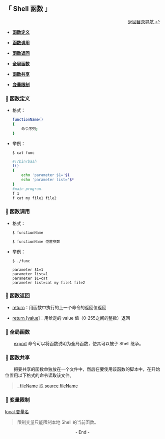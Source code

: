 ## 「 Shell 函数 」

<div align="right">
    <a href="https://github.com/fmw666/Linux#-目录导航">返回目录导航 ↩</a>
</div>

+ **[函数定义](#-函数定义)**

+ **[函数调用](#-函数调用)**

+ **[函数返回](#-函数返回)**

+ **[全局函数](#-全局函数)**

+ **[函数共享](#-函数共享)**

+ **[变量限制](#-变量限制)**

### 💬 函数定义

+ 格式：

    ```bash
    functionName()
    {
        命令序列;
    }
    ```

+ 举例：

    ```shell
    $ cat func
    ```

    ```bash
    #!/bin/bash
    f()
    {
        echo 'parameter $1='$1
        echo 'parameter list='$*
    }
    #main program.
    f 1
    f cat my file1 file2
    ```

### 💬 函数调用

+ 格式：

    ```bash
    $ functionName
    ```

    ```bash
    $ functionName 位置参数
    ```

+ 举例：

    ```shell
    $ ./func
    ```
    
    ```shell
    parameter $1=1
    parameter list=1
    parameter $1=cat
    parameter list=cat my file1 file2
    ```

### 💬 函数返回

+ [return](#welcome)：用函数中执行的上一个命令的返回值返回

+ [return [value]](#welcome)：用给定的 value 值（0-255之间的整数）返回

### 💬 全局函数

&emsp;&emsp;[export](#welcome) 命令可以将函数说明为全局函数，使其可以被子 Shell 继承。

### 💬 函数共享

&emsp;&emsp;把要共享的函数单独放在一个文件中，然后在要使用该函数的脚本中，在开始位置用以下格式的命令读取该文件。

> [. fileName](#welcome) 或 [source fileName](#welcome)

### 💬 变量限制

[local 变量名](#welcome)

> 限制变量只能限制本地 Shell 的当前函数。

<div align="center">
    - End -
</div>